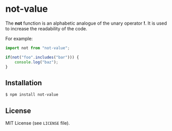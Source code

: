 # not-value

The **not** function is an alphabetic analogue of the unary operator **!**.
It is used to increase the readability of the code.

For example:

```js
import not from "not-value";

if(not("foo".includes("bar"))) {
    console.log("baz");
}
```

## Installation

```sh
$ npm install not-value
```

## License

MIT License (see `LICENSE` file).
